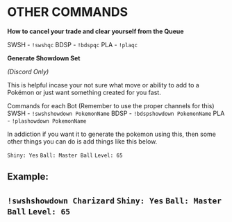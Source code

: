 # OTHER COMMANDS

**How to cancel your trade and clear yourself from the Queue**

SWSH - `!swshqc`
BDSP - `!bdspqc`
PLA - `!plaqc`

**Generate Showdown Set**

*(Discord Only)*

This is helpful incase your not sure what move or ability to add to a Pokémon or just want something created for you fast.

Commands for each Bot (Remember to use the proper channels for this)
SWSH - `!swshshowdown PokemonName`
BDSP - `!bdspshowdown PokemonName`
PLA - `!plashowdown PokemonName`

In addiction if you want it to generate the pokemon using this, then some other things you can do is add things like this below.

`Shiny: Yes`
`Ball: Master Ball`
`Level: 65`

**Example:**
--------------------------
`!swshshowdown Charizard`
`Shiny: Yes`
`Ball: Master Ball`
`Level: 65`
--------------------------